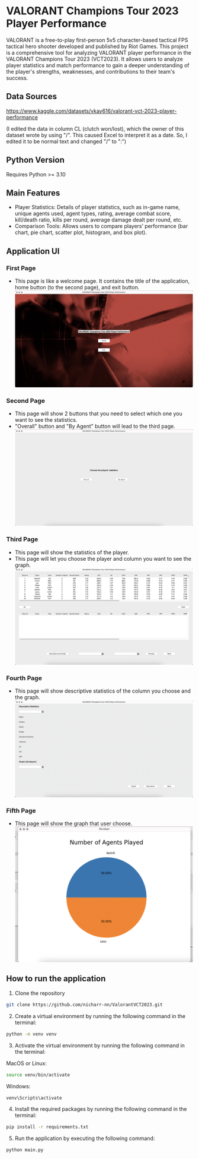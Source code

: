 # VALORANT Champions Tour 2023 Player Performance
VALORANT is a free-to-play first-person 5v5 character-based tactical FPS tactical hero shooter developed and published by Riot Games. This project is a comprehensive tool for analyzing VALORANT player performance in the VALORANT Champions Tour 2023 (VCT2023). It allows users to analyze player statistics and match performance to gain a deeper understanding of the player's strengths, weaknesses, and contributions to their team's success.

## Data Sources
https://www.kaggle.com/datasets/vkay616/valorant-vct-2023-player-performance

(I edited the data in column CL (clutch won/lost), which the owner of this dataset wrote by using "/". This caused Excel to interpret it as a date. So, I edited it to be normal text and changed "/" to ":")

## Python Version
Requires Python >= 3.10

## Main Features
- Player Statistics: Details of player statistics, such as in-game name, unique agents used, agent types, rating, average combat score, kill/death ratio, kills per round, average damage dealt per round, etc.
- Comparison Tools: Allows users to compare players’ performance (bar chart, pie chart, scatter plot, histogram, and box plot).

## Application UI
### First Page
- This page is like a welcome page. It contains the title of the application, home button (to the second page), and exit button.
![First Page](screenshots/page1.png)
### Second Page
- This page will show 2 buttons that you need to select which one you want to see the statistics.
- "Overall" button and "By Agent" button will lead to the third page.
![Second Page](screenshots/page2.png)
### Third Page
- This page will show the statistics of the player.
- This page will let you choose the player and column you want to see the graph.
![Third Page](screenshots/page3.png)
### Fourth Page
- This page will show descriptive statistics of the column you choose and the graph.
![Fourth Page](screenshots/page4.png)
### Fifth Page
- This page will show the graph that user choose.
![Fifth Page](screenshots/page5.png)

## How to run the application
1. Clone the repository
```bash
git clone https://github.com/nicharr-nn/ValorantVCT2023.git
```
2. Create a virtual environment by running the following command in the terminal:
```bash
python -m venv venv
```
3. Activate the virtual environment by running the following command in the terminal:

MacOS or Linux:
```bash
source venv/bin/activate
```

Windows:
```bash
venv\Scripts\activate
```
4. Install the required packages by running the following command in the terminal:
```bash
pip install -r requirements.txt
```
5. Run the application by executing the following command:
```bash
python main.py
```